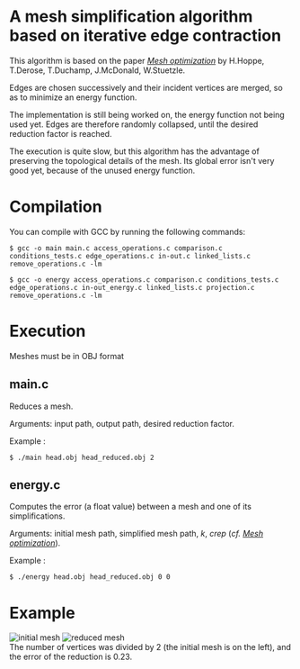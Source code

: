 # A mesh simplification algorithm based on iterative edge contraction
This algorithm is based on the paper [_Mesh optimization_](https://doi.org/10.1145/166117.166119) by H.Hoppe, T.Derose, T.Duchamp, J.McDonald, W.Stuetzle.

Edges are chosen successively and their incident vertices are merged, so as to minimize an energy function.

The implementation is still being worked on, the energy function not being used yet. Edges are therefore randomly collapsed, until the desired reduction factor is reached.

The execution is quite slow, but this algorithm has the advantage of preserving the topological details of the mesh. Its global error isn't very good yet, because of the unused energy function.

 # Compilation
 You can compile with GCC by running the following commands:
```
$ gcc -o main main.c access_operations.c comparison.c conditions_tests.c edge_operations.c in-out.c linked_lists.c remove_operations.c -lm
```

```
$ gcc -o energy access_operations.c comparison.c conditions_tests.c edge_operations.c in-out_energy.c linked_lists.c projection.c remove_operations.c -lm
```

# Execution
Meshes must be in OBJ format

## main.c
Reduces a mesh.

Arguments: input path, output path, desired reduction factor.

Example :
```
$ ./main head.obj head_reduced.obj 2
```

## energy.c
Computes the error (a float value) between a mesh and one of its simplifications.

Arguments: initial mesh path, simplified mesh path, _k_, _crep_ (_cf. [Mesh optimization](https://doi.org/10.1145/166117.166119)_).

Example :
```
$ ./energy head.obj head_reduced.obj 0 0
```

# Example
![initial mesh](https://i.imgur.com/c4XOg8p.png) ![reduced mesh](https://i.imgur.com/z7ff6Wx.png) \
The number of vertices was divided by 2 (the initial mesh is on the left), and the error of the reduction is 0.23.
